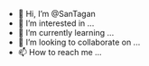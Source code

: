 - 👋 Hi, I’m @SanTagan
- 👀 I’m interested in ...
- 🌱 I’m currently learning ...
- 💞️ I’m looking to collaborate on ...
- 📫 How to reach me ...

<!---
SanTagan/SanTagan is a ✨ special ✨ repository because its `README.md` (this file) appears on your GitHub profile.
You can click the Preview link to take a look at your changes.
--->
